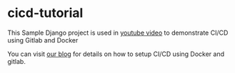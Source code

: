 # cicd-tutorial
This Sample Django project is used in [youtube video](https://youtu.be/7tKSz5OkrA0) to demonstrate CI/CD using Gitlab and Docker

You can visit [our blog](https://micropyramid.com/blog/continuous-integration-and-continuous-delivery-with-gitlab-and-docker/) for details on how to setup CI/CD using Docker and gitlab.
